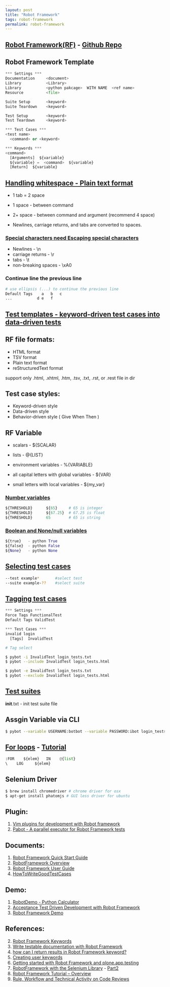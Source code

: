 ```yaml
---
layout: post
title: "Robot Framework"
tags: robot-framework
permalink: robot-framework
---
```


## [Robot Framework(RF)](http://robotframework.org/) - [Github Repo](https://github.com/robotframework/robotframework)

## Robot Framework Template
```python
*** Settings ***
Documentation     <document>
Library           <Library>
Library           <python pakcage>  WITH NAME  <ref name>
Resource          <file>

Suite Setup       <keyword>
Suite Teardown    <keyword>

Test Setup        <keyword>
Test Teardown     <keyword>

*** Test Cases ***
<test name>
  <command> or <keyword>

*** Keywords ***
<command>
  [Arguments]  ${variable}
  ${variable} =  <command>  ${variable}
  [Return]  ${variable}
```

## [Handling whitespace - Plain text format](http://robotframework.org/robotframework/latest/RobotFrameworkUserGuide.html#rules-for-parsing-the-data)
-  1 tab   = 2 space
-  1 space - between command
-  2+ space - between command and argument (recommend 4 space)

-  Newlines, carriage returns, and tabs are converted to spaces.

### [Special characters need Escaping special characters](http://robotframework.org/robotframework/latest/RobotFrameworkUserGuide.html#rules-for-parsing-the-data)
-  Newlines             - \n
-  carriage returns     - \r
-  tabs                 - \t
-  non-breaking spaces  - \xA0

### Continue line the previous line

```python
# use ellipsis (...) to continue the previous line
Default Tags	a	b	c
...	          d	e	f
```

## [Test templates - keyword-driven test cases into data-driven tests](http://robotframework.org/robotframework/latest/RobotFrameworkUserGuide.html#test-templates)


## RF file formats:
- HTML format
- TSV format
- Plain text format
- reStructuredText format

support only .html, .xhtml, .htm, .tsv, .txt, .rst, or .rest file in dir


## Test case styles:
- Keyword-driven style
- Data-driven style
- Behavior-driven style ( Give When Then )


## RF Variable
- scalars               - ${SCALAR}
- lists                 - @{LIST}
- environment variables - %{VARIABLE}

- all capital letters with global variables -  ${VAR}
- small letters with local variables        -  ${my_var}



### [Number variables](http://robotframework.org/robotframework/latest/RobotFrameworkUserGuide.html#number-variables)

```python
${THRESHOLD}      ${65}     # 65 is integer
${THRESHOLD}      ${67.25}  # 67.25 is float
${THRESHOLD}      65        # 65 is string
```

### [Boolean and None/null variables](http://robotframework.org/robotframework/latest/RobotFrameworkUserGuide.html#boolean-and-none-null-variables)

```python
${true}   - python True
${false}  - python False
${None}   - python None
```

## [Selecting test cases](http://robotframework.org/robotframework/latest/RobotFrameworkUserGuide.html#selecting-test-cases)

```sh
--test example*       #select test
--suite example-??    #select suite
```

## [Tagging test cases](http://robotframework.org/robotframework/latest/RobotFrameworkUserGuide.html#tagging-test-cases)

```python
*** Settings ***
Force Tags FunctionalTest
Default Tags ValidTest

*** Test Cases ***
invalid login
  [Tags]  InvalidTest
```

```sh
# Tag select

$ pybot -i InvalidTest login_tests.txt
$ pybot --include InvalidTest login_tests.html

$ pybot -e InvalidTest login_tests.txt
$ pybot --exclude InvalidTest login_tests.html
```

## [Test suites](http://robotframework.org/robotframework/latest/RobotFrameworkUserGuide.html#creating-test-suites)

__init__.txt  - init test suite file


## Assgin Variable via CLI

```sh
$ pybot --variable USERNAME:botbot --variable PASSWORD:ibot login_tests.html
```

## [For loops](http://robotframework.googlecode.com/svn/trunk/doc/userguide/RobotFrameworkUserGuide.html#for-loops) - [Tutorial](https://blog.codecentric.de/en/2013/05/robot-framework-tutorial-loops-conditional-execution-and-more/)

```python
:FOR    ${elem}   IN    @{list}
\    LOG     ${elem}
```

## Selenium Driver

```sh
$ brew install chromedriver # chrome driver for osx
$ apt-get install phatomjs # GUI less driver for ubuntu
```

## Plugin:
1. [Vim plugins for development with Robot framework](https://github.com/mfukar/robotframework-vim)
2. [Pabot - A parallel executor for Robot Framework tests](https://github.com/mkorpela/pabot)

## Documents:
1. [Robot Framework Quick Start Guide](http://robotframework.googlecode.com/hg/doc/quickstart/quickstart.html)
2. [RobotFramework Overview](http://www.virtuousprogrammer.com/?p=264)
3. [Robot Framework User Guide](http://robotframework.org/robotframework/latest/RobotFrameworkUserGuide.html)
4. [HowToWriteGoodTestCases](https://code.google.com/p/robotframework/wiki/HowToWriteGoodTestCases)

## Demo:
1. [RobotDemo - Python Calculator](https://bitbucket.org/robotframework/robotdemo/src/0f996d178905?at=master)
2. [Acceptance Test Driven Development with Robot Framework](https://code.google.com/p/atdd-with-robot-framework/)
3. [Robot Framework Demo](https://bitbucket.org/robotframework)

## References:
2. [Robot Framework Keywords](http://stackoverflow.com/questions/19648439/robot-framework-keywords)
3. [Write testable documentation with Robot Framework](http://datakurre.pandala.org/2013/08/write-testable-documentation-with-robot.html)
4. [how can I return results in Robot Framework keyword?](http://stackoverflow.com/questions/7580252/how-can-i-return-results-in-robot-framework-keyword)
6. [Creating user keywords](http://code.google.com/p/robotframework/source/browse/doc/userguide/src/CreatingTestData/CreatingUserKeywords.txt?r=e35c4cf7591986d212a6f1c015f2f77598fb7ea2)
7. [Getting started with Robot Framework and plone.app.testing](http://datakurre.pandala.org/2012/09/getting-started-with-robotframework-and.html)
9. [RobotFramework with the Selenium Library](http://www.wallix.org/2011/07/26/how-to-use-robotframework-with-the-selenium-library/) - [Part2](http://www.wallix.org/2011/09/06/how-to-use-robotframework-part-2/)
10. [Robot Framework Tutorial – Overview](https://blog.codecentric.de/en/2012/03/robot-framework-tutorial-overview/)
11. [Rule, Workflow and Technical Activity on Code Reviews](https://bomb0069.wordpress.com/2014/07/08/atdd-code-reviews/)
